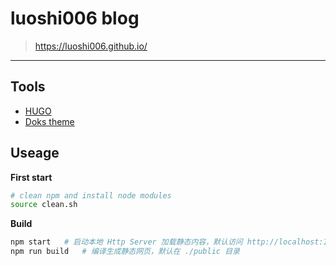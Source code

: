 # luoshi006 blog
> https://luoshi006.github.io/

---

## Tools
- [HUGO](https://gohugo.io/)
- [Doks theme](https://getdoks.org/)

## Useage
**First start**
```sh
# clean npm and install node modules
source clean.sh
```

**Build**
```sh
npm start   # 启动本地 Http Server 加载静态内容，默认访问 http://localhost:1313 预览效果
npm run build   # 编译生成静态网页，默认在 ./public 目录
```

